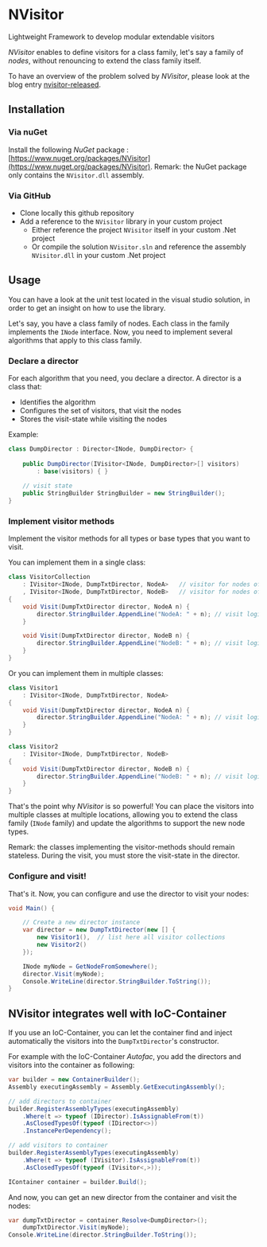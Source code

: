 NVisitor
========

Lightweight Framework to develop modular extendable visitors

*NVisitor* enables to define visitors for a class family, let's say a family of *nodes*, without renouncing to extend the class family itself.

To have an overview of the problem solved by *NVisitor*, please look at the blog entry [nvisitor-released](https://jeromerg.github.io/blog/2015/01/06/nvisitor-released/).

Installation
------------

### Via nuGet

Install the following *NuGet* package : [https://www.nuget.org/packages/NVisitor](https://www.nuget.org/packages/NVisitor).
Remark: the NuGet package only contains the `NVisitor.dll` assembly.

### Via GitHub
- Clone locally this github repository
- Add a reference to the `NVisitor` library in your custom project
    - Either reference the project `NVisitor` itself in your custom .Net project
    - Or compile the solution `NVisitor.sln` and reference the assembly `NVisitor.dll` in your custom .Net project

Usage
-----

You can have a look at the unit test located in the visual studio solution, in order to get an insight on how to use the library.

Let's say, you have a class family of nodes. Each class in the family implements the `INode` interface. 
Now, you need to implement several algorithms that apply to this class family.

### Declare a director

For each algorithm that you need, you declare a director. A director is a class that: 

- Identifies the algorithm
- Configures the set of visitors, that visit the nodes
- Stores the visit-state while visiting the nodes

Example:
```C# 
class DumpDirector : Director<INode, DumpDirector> {
    
    public DumpDirector(IVisitor<INode, DumpDirector>[] visitors) 
        : base(visitors) { }
    
    // visit state 
    public StringBuilder StringBuilder = new StringBuilder();
}
```

### Implement visitor methods

Implement the visitor methods for all types or base types that you want to visit. 

You can implement them in a single class:

```C# 
class VisitorCollection
    : IVisitor<INode, DumpTxtDirector, NodeA>   // visitor for nodes of type NodeA or subclass
    , IVisitor<INode, DumpTxtDirector, NodeB>   // visitor for nodes of type NodeB or subclass
{        
    void Visit(DumpTxtDirector director, NodeA n) {
        director.StringBuilder.AppendLine("NodeA: " + n); // visit logic for NodeA
    }

    void Visit(DumpTxtDirector director, NodeB n) {
        director.StringBuilder.AppendLine("NodeB: " + n); // visit logic for NodeB
    }
}
```

Or you can implement them in multiple classes:
```C# 
class Visitor1
    : IVisitor<INode, DumpTxtDirector, NodeA>
{        
    void Visit(DumpTxtDirector director, NodeA n) {
        director.StringBuilder.AppendLine("NodeA: " + n); // visit logic for NodeA
    }
}

class Visitor2
    : IVisitor<INode, DumpTxtDirector, NodeB> 
{        
    void Visit(DumpTxtDirector director, NodeB n) {
        director.StringBuilder.AppendLine("NodeB: " + n); // visit logic for NodeB
    }
}
```

That's the point why *NVisitor* is so powerful! You can place the visitors into multiple classes at multiple locations, allowing you to extend the class family (`INode` family) and update the algorithms to support the new node types.

Remark: the classes implementing the visitor-methods should remain stateless. During the visit, you must store the visit-state in the director. 

### Configure and visit!

That's it. Now, you can configure and use the director to visit your nodes:

```C# 
void Main() {

    // Create a new director instance
    var director = new DumpTxtDirector(new [] {
        new Visitor1(),  // list here all visitor collections
        new Visitor2()
    });    

    INode myNode = GetNodeFromSomewhere();
    director.Visit(myNode);        
    Console.WriteLine(director.StringBuilder.ToString());    
}
```

NVisitor integrates well with IoC-Container
------------------------------

If you use an IoC-Container, you can let the container find and inject automatically the visitors into the `DumpTxtDirector`'s constructor. 

For example with the IoC-Container *Autofac*, you add the directors and visitors into the container as following:

```C# 
var builder = new ContainerBuilder();
Assembly executingAssembly = Assembly.GetExecutingAssembly();

// add directors to container
builder.RegisterAssemblyTypes(executingAssembly)
    .Where(t => typeof (IDirector).IsAssignableFrom(t))
    .AsClosedTypesOf(typeof (IDirector<>))
    .InstancePerDependency();

// add visitors to container
builder.RegisterAssemblyTypes(executingAssembly)
    .Where(t => typeof (IVisitor).IsAssignableFrom(t))
    .AsClosedTypesOf(typeof (IVisitor<,>));

IContainer container = builder.Build();
```

And now, you can get an new director from the container and visit the nodes:

```C# 
var dumpTxtDirector = container.Resolve<DumpDirector>();
    dumpTxtDirector.Visit(myNode);
Console.WriteLine(director.StringBuilder.ToString());    
```



